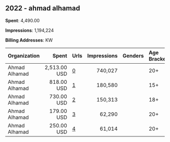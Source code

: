 ## 2022 - ahmad alhamad 
**Spent**: 4,490.00

**Impressions**: 1,194,224

**Billing Addresses**: KW

|Organization|Spent|Urls|Impressions|Genders|Age Brackets|Country Codes|
|:---|---:|:---|---:|:---|:---|:---|
|Ahmad Alhamad|2,513.00 USD|[0](https://www.snap.com/political-ads/asset/d5ac960c5b612a3b8938e919b24fcbb6878dbe1c352c3aad94c772215416b2b7?mediaType=jpeg)|740,027||20+|kuwait|
|Ahmad Alhamad|818.00 USD|[1](https://www.snap.com/political-ads/asset/e4e88b929f1eb2a1f99c4de0fd1b453ecd9919937c7d730b60bf15d020d6066c?mediaType=mp4)|180,580||15+|kuwait|
|Ahmad Alhamad|730.00 USD|[2](https://www.snap.com/political-ads/asset/417c41ee4abbf8983ec8b43bae796a81575793aa6ca15a62b8d6c9a04c701b53?mediaType=jpeg)|150,313||18+|kuwait|
|Ahmad Alhamad|179.00 USD|[3](https://www.snap.com/political-ads/asset/695e01848bd45aca76f9f4df0fb6b7e5e3fd23951d40a125a66ebfc25e10e5de?mediaType=jpeg)|62,290||20+|kuwait|
|Ahmad Alhamad|250.00 USD|[4](https://www.snap.com/political-ads/asset/e01deb3bea9c3f2912bd2b27891659b45214af3ae5089c975378294e61830844?mediaType=mp4)|61,014||20+|kuwait|
